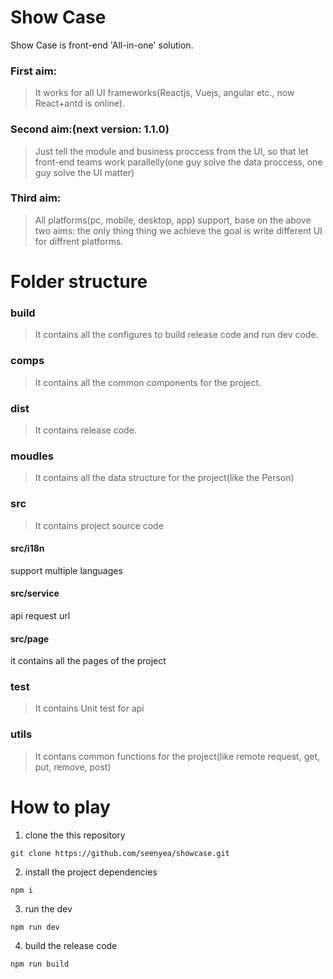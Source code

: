 # Show Case
Show Case is front-end 'All-in-one' solution.

### First aim:
> It works for all UI frameworks(Reactjs, Vuejs, angular etc., now React+antd is online).

### Second aim:(next version: 1.1.0)
> Just tell the module and business proccess from the UI, so that let front-end teams work parallelly(one guy solve the data proccess, one guy solve the UI matter)

### Third aim:
> All platforms(pc, mobile, desktop, app) support, base on the above two aims: the only thing thing we achieve the goal is write different UI for diffrent platforms.

# Folder structure 

### build
> It contains all the configures to build release code and run dev code.

### comps
> It contains all the common components for the project.

### dist
> It contains release code.

### moudles
> It contains all the data structure for the project(like the Person)

### src 
> It contains project source code
#### src/i18n
support multiple languages

#### src/service
api request url

#### src/page
it contains all the pages of the project

### test
> It contains Unit test for api

### utils
> It contans common functions for the project(like remote request, get, put, remove, post)

# How to play
1. clone the this repository
```
git clone https://github.com/seenyea/showcase.git
```

2. install the project dependencies
```
npm i
```

3. run the dev
```
npm run dev
```

4. build the release code
```
npm run build
```